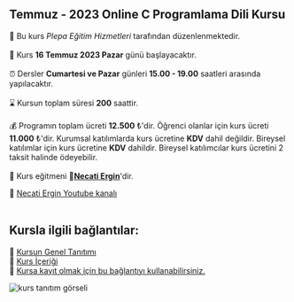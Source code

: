 ## Temmuz - 2023 Online C Programlama Dili Kursu

🏫 Bu kurs _Plepa Eğitim Hizmetleri_ tarafından düzenlenmektedir.<br><br>
📅 Kurs __16 Temmuz 2023 Pazar__ günü başlayacaktır.<br><br>
⏰ Dersler __Cumartesi ve Pazar__ günleri __15.00 - 19.00__ saatleri arasında yapılacaktır.<br><br>
⌛ Kursun toplam süresi __200__ saattir.<br><br>
💰️ Programın toplam ücreti **12.500** &#8378;'dir. Öğrenci olanlar için kurs ücreti **11.000** &#8378;'dir. 
Kurumsal katılımlarda kurs ücretine **KDV** dahil değildir. Bireysel katılımlar için kurs ücretine **KDV** dahildir. Bireysel katılımcılar kurs ücretini 2 taksit halinde ödeyebilir.<br><br>
👨 Kurs eğitmeni **&#128279;[Necati Ergin](https://www.linkedin.com/in/necati-ergin-045768176/)**'dir.

👨 [Necati Ergin Youtube kanalı](https://www.youtube.com/@necatiergin)<br><br>



## Kursla ilgili bağlantılar:
&#128279; [Kursun Genel Tanıtımı](https://github.com/necatiergin/EYLUL_2022_ONLINE_C_KURSU/blob/main/kurs_tanitimi.md)<br>
&#128279; [Kurs İçeriği](https://github.com/necatiergin/kurs_programlari/blob/main/c_programlama_dili.md)<br>
&#128279; [Kursa kayıt olmak için bu bağlantıyı kullanabilirsiniz.](https://us02web.zoom.us/meeting/register/tZIlf-morDsjE9KH47G8GNowpxvLYVMXcZBZ)

![kurs tanıtım görseli](https://github.com/necatiergin/HAZIRAN_2023_ONLINE_C_KURSU/blob/main/c_gursu_gorseli.jpg)


